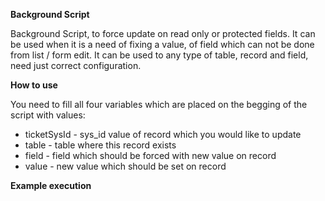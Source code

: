 **Background Script**

Background Script, to force update on read only or protected fields. It can be used when it is a need of fixing a value, of field which can not be done from list / form edit. It can be used to any type of table, record and field, need just correct configuration.

**How to use**

You need to fill all four variables which are placed on the begging of the script with values:

- ticketSysId - sys_id value of record which you would like to update
- table - table where this record exists
- field - field which should be forced with new value on record
- value - new value which should be set on record

**Example execution**
